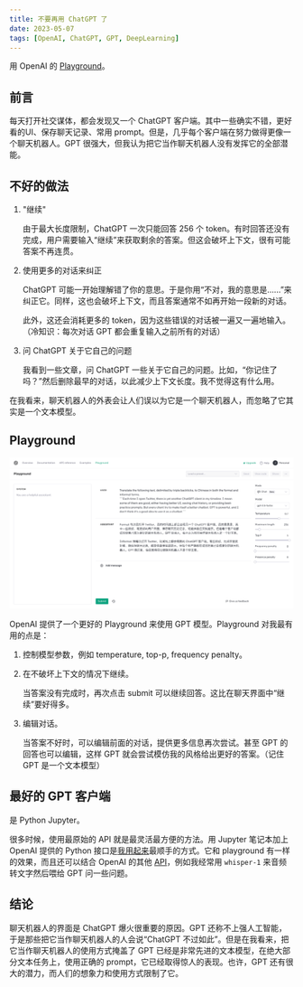 ```yaml
---
title: 不要再用 ChatGPT 了
date: 2023-05-07
tags: [OpenAI, ChatGPT, GPT, DeepLearning]
---
```


用 OpenAI 的 [Playground](https://platform.openai.com/playground?mode=chat)。

## 前言

每天打开社交谋体，都会发现又一个 ChatGPT 客户端。其中一些确实不错，更好看的UI、保存聊天记录、常用 prompt。但是，几乎每个客户端在努力做得更像一个聊天机器人。GPT 很强大，但我认为把它当作聊天机器人没有发挥它的全部潜能。

## 不好的做法

1. "继续"

   由于最大长度限制，ChatGPT 一次只能回答 256 个 token。有时回答还没有完成，用户需要输入“继续”来获取剩余的答案。但这会破坏上下文，很有可能答案不再连贯。

2. 使用更多的对话来纠正

   ChatGPT 可能一开始理解错了你的意思。于是你用“不对，我的意思是……”来纠正它。同样，这也会破坏上下文，而且答案通常不如再开始一段新的对话。

   此外，这还会消耗更多的 token，因为这些错误的对话被一遍又一遍地输入。（冷知识：每次对话 GPT 都会重复输入之前所有的对话）

3. 问 ChatGPT 关于它自己的问题

   我看到一些文章，问 ChatGPT 一些关于它自己的问题。比如，“你记住了吗？”然后删除最早的对话，以此减少上下文长度。我不觉得这有什么用。

在我看来，聊天机器人的外表会让人们误以为它是一个聊天机器人，而忽略了它其实是一个文本模型。

## Playground

![OpenAI Playground](./openai_playground.png)

OpenAI 提供了一个更好的 Playground 来使用 GPT 模型。Playground 对我最有用的点是：

1. 控制模型参数，例如 temperature, top-p, frequency penalty。

2. 在不破坏上下文的情况下继续。

   当答案没有完成时，再次点击 submit 可以继续回答。这比在聊天界面中“继续”要好得多。

3. 编辑对话。

   当答案不好时，可以编辑前面的对话，提供更多信息再次尝试。甚至 GPT 的回答也可以编辑，这样 GPT 就会尝试模仿我的风格给出更好的答案。（记住 GPT 是一个文本模型）

## 最好的 GPT 客户端

是 Python Jupyter。

很多时候，使用最原始的 API 就是最灵活最方便的方法。用 Jupyter 笔记本加上 OpenAI 提供的 Python 接口是[我用起来](https://github.com/qsliu2017/OpenAI-Playground)最顺手的方式。它和 playground 有一样的效果，而且还可以结合 OpenAI 的其他 [API](https://platform.openai.com/docs/api-reference)，例如我经常用 `whisper-1` 来音频转文字然后喂给 GPT 问一些问题。

## 结论

聊天机器人的界面是 ChatGPT 爆火很重要的原因。GPT 还称不上强人工智能，于是那些把它当作聊天机器人的人会说“ChatGPT 不过如此”。但是在我看来，把它当作聊天机器人的使用方式掩盖了 GPT 已经是非常先进的文本模型，在绝大部分文本任务上，使用正确的 prompt，它已经取得惊人的表现。也许，GPT 还有很大的潜力，而人们的想象力和使用方式限制了它。
